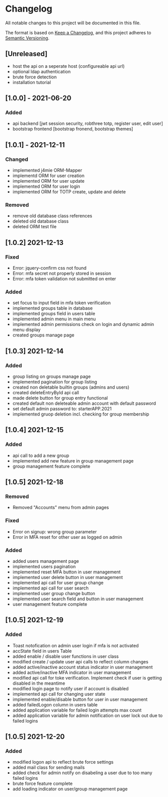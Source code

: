 # Changelog
All notable changes to this project will be documented in this file.

The format is based on [Keep a Changelog](https://keepachangelog.com/en/1.0.0/),
and this project adheres to [Semantic Versioning](https://semver.org/spec/v2.0.0.html).

## [Unreleased]
- host the api on a seperate host (configureable api url)
- optional ldap authentication
- brute force detection
- installation tutorial

## [1.0.0] - 2021-06-20
### Added
- api backend [jwt session security, robthree totp, register user, edit user]
- bootstrap frontend [bootstrap fronend, bootstrap themes]

## [1.0.1] - 2021-12-11
### Changed
- implemented j4mie ORM-Mapper
- implementd ORM for user creation
- implemented ORM for user update
- implemented ORM for user login
- implemented ORM for TOTP create, update and delete
### Removed
- remove old database class references
- deleted old database class
- deleted ORM test file

## [1.0.2] 2021-12-13
### Fixed
- Error: jquery-confirm css not found
- Error: mfa secret not properly stored in session
- Error: mfa token validation not submitted on enter

### Added
- set focus to input field in mfa token verification
- implemented groups table in database
- implemented groups field in users table
- implemented admin menu in main menu
- implemented admin permissions check on login and dynamic admin menu display
- created groups manage page

## [1.0.3] 2021-12-14
### Added
- group listing on groups manage page
- implemented pagination for group listing
- created non deletable builtin groups (admins and users)
- created deleteEntryById api call
- made delete button for group entry functional
- created default non deleteable admin account with default password
- set default admin password to: starterAPP.2021
- implemented gruop deletion incl. checking for group membership

## [1.0.4] 2021-12-15
### Added
- api call to add a new group
- implemented add new feature in group management page
- group management feature complete

## [1.0.5] 2021-12-18
### Removed
- Removed "Accounts" menu from admin pages
### Fixed
- Error on signup: wrong group parameter
- Error in MFA reset for other user as logged on admin
### Added
- added users management page
- implemented users pagination
- implemented reset MFA button in user management
- implemented user delete button in user management
- implemented api call for user group change
- implemented api call for user search
- implemented user group change button
- implemented user search field and button in user management
- user management feature complete

## [1.0.5] 2021-12-19
### Added
- Toast notofication on admin user login if mfa is not activated
- accState field in users Table
- added enable / disable user functions in user class
- modified create / update user api calls to reflect column changes
- added active/inactive account status indicator in user management
- added active/inactive MFA indicator in user management
- modified api call for toke verification. Implement check if user is getting disabled in the meantime
- modified login page to notify user if account is disabled
- implemented api call for changing user state
- implemented enable/disable button for user in user management
- added failedLogon column in users table
- added application variable for failed login attempts max count
- added application variable for admin notification on user lock out due to failed logins 

## [1.0.5] 2021-12-20
### Added
- modified logon api to reflect brute force settings
- added mail class for sending mails
- added check for admin notify on disabeling a user due to too many failed logins 
- brute force feature complete
- add loading indicator on user/group management page




